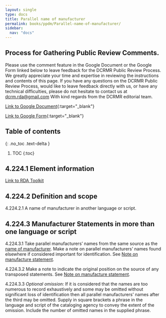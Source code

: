 ```yaml
---
layout: single
type: docs
title: Parallel name of manufacturer
permalink: books/ppdm/Parallel-name-of-manufacturer/
sidebar:
  nav: "docs"
---
```


## Process for Gathering Public Review Comments.
Please use the comment feature in the Google Document or the Google Form linked below to leave feedback for the DCRMR Public Review Process.  We greatly appreciate your time and expertise in reviewing the instructions and contents of this page.  If you have any questions on the DCRMR Public Review Process, would like to leave feedback directly with us, or have any technical difficulties, please do not hesitate to contact us at dcrm.rda@gmail.com  With kind regards from the DCRMR editorial team.

[Link to Google Document](https://docs.google.com/document/d/1k3Wl9uO1X-AF-zINvdBaVpILHLfDavvRLpWAnWzZ8os/edit){:target="_blank"}

[Link to Google Form](https://docs.google.com/forms/d/e/1FAIpQLSdNtJkbY1mngdTcvCoB7zZcpaIuuKHvlbyiidP-QunDy14VcQ/viewform){:target="_blank"}

## Table of contents
{: .no_toc .text-delta }

1. TOC
{:toc}

## 4.224.1 Element information

[Link to RDA Toolkit](https://beta.rdatoolkit.org/Content/Index?externalId=en-US_ala-61a1d2e6-9672-36d4-a7b5-c1e37f685797)

## 4.224.2 Definition and scope

<a name="4.224.2.1">4.224.2.1</a> A name of manufacturer in another language or script.

## 4.224.3 Manufacturer Statements in more than one language or script

<a name="4.224.3.1">4.224.3.1</a> Take parallel manufacturers’ names from the same source as the [name of manufacturer](DCRMR/books/ppdm/Name-of-manufacturer). Make a note on parallel manufacturers’ names found elsewhere if considered important for identification. See [Note on manufacture statement](DCRMR/books/ppdm/Note-on-manufacture-statement).

<a name="4.224.3.2">4.224.3.2</a> Make a note to indicate the original position on the source of any transposed statements. See [Note on manufacture statement](DCRMR/books/ppdm/Note-on-manufacture-statement). 

<a name="4.224.3.3">4.224.3.3</a> *Optional omission:* If it is considered that the names are too numerous to record exhaustively and some may be omitted without significant loss of identification then all parallel manufacturers’ names after the third may be omitted. Supply in square brackets a phrase in the language and script of the cataloging agency to convey the extent of the omission. Include the number of omitted names in the supplied phrase.
